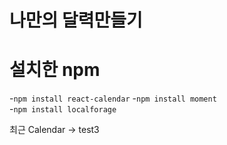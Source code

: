 # 나만의 달력만들기

# 설치한 npm

-`npm install react-calendar` 
-`npm install moment`  
-`npm install localforage`

최근 Calendar -> test3
